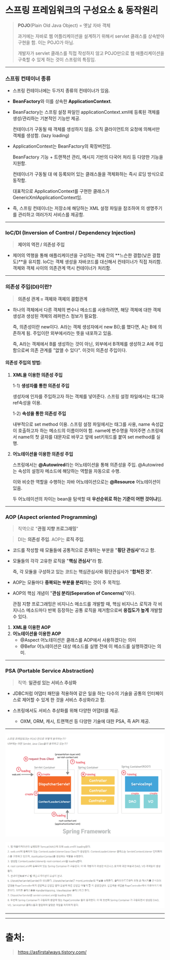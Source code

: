 # 스프링 프레임워크의 구성요소 & 동작원리

> **POJO**(Plain Old Java Object) = 옛날 자바 객체
>
> 과거에는 자바로 웹 어플리케이션을 설계하기 위해서 servlet 클래스를 상속받아 구현을 함.  이는 POJO가 아님. 
>
> 개발자가 servlet 클래스를 직접 작성하지 않고 POJO만으로 웹 애플리케이션을 구축할 수 있게 하는 것이 스프링의 특징임.

---

### 스프링 컨테이너 종류

- 스프링 컨테이너에는 두가지 종류의 컨테이너가 있음.
  
- **BeanFactory**와 이를 상속한 **ApplicationContext**.
  
- BeanFactory는 스프링 설정 파일인 applicationContext.xml에 등록된 <bean> 객체를 생성/관리하는 기본적인 기능만 제공.

  컨테이너가 구동될 때 객체를 생성하지 않음. 오직 클라이언트의 요청에 의해서만 객체를 생성함. (lazy loading)

- ApplicationContext는 BeanFactory의 확장버전임.

  BeanFactory 기능 + 트랜잭션 관리, 메시지 기반의 다국어 처리 등 다양한 기능을 지원함.

  컨테이너가 구동될 대 <bean>에 등록되어 있는 클래스들을 객체화하는 즉시 로딩 방식으로 동작함.

  대표적으로 ApplicationContext를 구현한 클래스가 GenericXmlApplicationContext임.

- 즉, 스프링 컨테이너는 <bean> 저장소에 해당하는 XML 설정 파일을 참조하여 <bean>의 생명주기를 관리하고 여러가지 서비스를 제공함.

---

### IoC/DI (Inversion of Control / Dependency Injection)

> **제어의 역전 / 의존성 주입**

- 제어의 역행을 통해 애플리케이션을 구성하는 객체 간의 **느슨한 결합(낮은 결합도)**을 유지함. IoC는 객체 생성을 자바코드를 대신해서 컨테이너가 직접 처리함. 객체와 객체 사이의 의존관계 역시 컨테이너가 처리함.

---

### 의존성 주입(DI)이란?

> **의존성 관계 = 객체와 객체의 결합관계**

- 하나의 객체에서 다른 객체의 변수나 메소드를 사용하려면, 해당 객체에 대한 객체 생성과 생성된 객체의 레퍼런스 정보가 필요함.

  즉, 의존성이란 new이다. A라는 객체 생성자에서 new B();를 했다면, A는 B에 의존하게 됨. 주입이란 외부에서라는 뜻을 내포하고 있음.

  즉, A라는 객체에서 B를 생성하는 것이 아닌, 외부에서 B객체를 생성하고 A에 주입함으로써 의존 관계를 "없앨 수 있다". 이것이 의존성 주입이다.

#### 의존성 주입의 방법:

1. **XML을 이용한 의존성 주입**

   1-1) **생성자를 통한 의존성 주입**

   생성자에 인자를 주입하고자 하는 객체를 넣어준다. 스프링 설정 파일에서는 <constructor-arg>태그와 ref속성을 이용.

   1-2) **속성을 통한 의존성 주입**

   내부적으로 set method 이용. 스프링 설정 파일에서는 <property>태그를 사용, name 속성값이 호출하고자 하는 메소드의 이름이어야 함. name에 변수명을 적어주면 스프링에서 name의 첫 글자를 대문자로 바꾸고 앞에 set키워드를 붙여 set method를 실행.

2. **어노테이션을 이용한 의존성 주입**

   스프링에서는 **@Autowired**라는 어노테이션을 통해 의존성을 주입. @Autowired는 속성의 설정자 메소드에 해당하는 역할을 자동으로 수행.

   이와 비슷한 역할을 수행하는 자바 어노테이션으로는 **@Resource** 어노테이션이 있음.

   두 어노테이션의 차이는 bean을 탐색할 때 **우선순위로 하는 기준이 어떤 것이냐**임.

---

### AOP (Aspect oriented Programming)

> 직역으로 "**관점 지향 프로그래밍**"

> DI는 **의존성 주입**. AOP는 **로직 주입**.

- 코드를 작성할 때 모듈들에 공통적으로 존재하는 부분을 "**횡단 관심사**"라고 함.

- 모듈들의 각각 고유한 로직을 "**핵심 관심사**"라 함.

  즉, 각 모듈을 구성하고 있는 코드는 핵심관심사와 횡단관심사가 "**합쳐진 것**".

- AOP는 모듈마다 **중복되는 부분을 분리**하는 것이 주 목적임.

- AOP의 핵심 개념이 "**관심 분리(Seperation of Concerns)**"이다. 

  관점 지향 프로그래밍은 비지니스 메소드를 개발할 때, 핵심 비지니스 로직과 각 비지니스 메소드마다 반복 등장하는 공통 로직을 제거함으로써 **응집도가 높게** 개발할 수 있다.

1. **XML을 이용한 AOP**
2. **어노테이션을 이용한 AOP**
   - @Aspect 어노테이션은 클래스를 AOP에서 사용하겠다는 의미
   - @Befor 어노테이션은 대상 메소드를 실행 전에 이 메소드를 실행하겠다는 의미.

---

### PSA (Portable Service Abstraction)

> 직역: **일관성 있는 서비스 추상화**

- JDBC처럼 어댑터 패턴을 적용하여 같은 일을 하는 다수의 기술을 공통의 인터페이스로 제어할 수 있게 한 것을 서비스 추상화라고 함.

- 스프링에서도 서비스 추상화를 위해 다양한 어댑터를 제공.
  - OXM, ORM, 캐시, 트랜잭션 등 다양한 기술에 대한 PSA, 즉 API 제공.

---

![StructureOfSpringFramework](Spring.assets/StructureOfSpringFramework.PNG)

![DirectionsOfSpringFramework](Spring.assets/DirectionsOfSpringFramework.PNG)

---

----





# 출처:

> https://asfirstalways.tistory.com/ 
